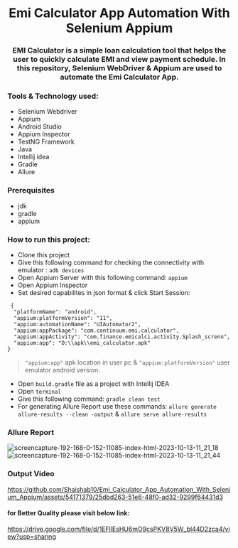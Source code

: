 # <div align=center> Emi Calculator App Automation With Selenium Appium </div>

### <div align=center>EMI Calculator is a simple loan calculation tool that helps the user to quickly calculate EMI and view payment schedule. In this repository, Selenium WebDriver & Appium  are used to automate the Emi Calculator App.</div>

### Tools & Technology used:
- Selenium Webdriver
- Appium
- Android Studio
- Appium Inspector
- TestNG Framework
- Java
- Intellij idea
- Gradle
- Allure

### Prerequisites

- jdk
- gradle
- appium

### How to run this project:
- Clone this project
- Give this following command for checking the connectivity with emulator : ```adb devices```
- Open Appium Server with this following command: ```appium```
- Open Appium Inspector
- Set desired capabilites in json format & click Start Session:
``` 
 {
  "platformName": "android",
  "appium:platformVersion": "11",
  "appium:automationName": "UIAutomator2",
  "appium:appPackage": "com.continuum.emi.calculator",
  "appium:appActivity": "com.finance.emicalci.activity.Splash_screnn",
  "appium:app": "D:\\apk\\emi_calculator.apk"
}
```
> ```"appium:app"``` apk location in user pc & ```"appium:platformVersion"``` user emulator android version.
- Open ```build.gradle``` file as a project with Intellij IDEA
- Open ```terminal```
- Give this following command: ```gradle clean test```
- For generating Allure Report use these commands: ```allure generate allure-results --clean -output``` & ```allure serve allure-results```

### Allure Report

![screencapture-192-168-0-152-11085-index-html-2023-10-13-11_21_18](https://github.com/Shaishab10/Emi_Calculator_App_Automation_With_Selenium_Appium/assets/54171379/7107ca77-64cb-4560-9526-4e0e7e668050)
![screencapture-192-168-0-152-11085-index-html-2023-10-13-11_21_44](https://github.com/Shaishab10/Emi_Calculator_App_Automation_With_Selenium_Appium/assets/54171379/c9657709-629d-4804-8ea4-457369055db8)

### Output Video

https://github.com/Shaishab10/Emi_Calculator_App_Automation_With_Selenium_Appium/assets/54171379/25dbd263-51e6-48f0-ad32-9299f64431d3

#### for Better Quality please visit below link:
https://drive.google.com/file/d/1EFllEsHU6mO9csPKV8V5W_bl44D2zca4/view?usp=sharing
